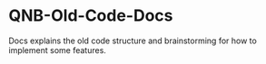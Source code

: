 # QNB-Old-Code-Docs
Docs explains the old code structure and brainstorming for how to implement some features. 
